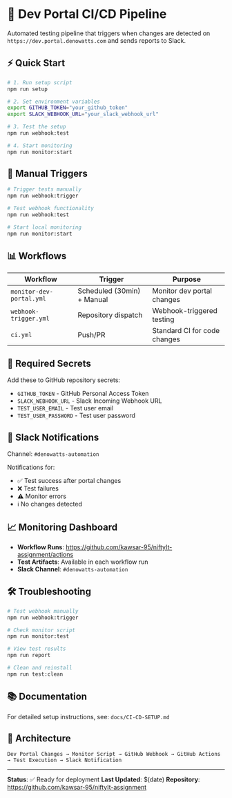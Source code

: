# 🚀 Dev Portal CI/CD Pipeline

Automated testing pipeline that triggers when changes are detected on `https://dev.portal.denowatts.com` and sends reports to Slack.

## ⚡ Quick Start

```bash
# 1. Run setup script
npm run setup

# 2. Set environment variables
export GITHUB_TOKEN="your_github_token"
export SLACK_WEBHOOK_URL="your_slack_webhook_url"

# 3. Test the setup
npm run webhook:test

# 4. Start monitoring
npm run monitor:start
```

## 🔧 Manual Triggers

```bash
# Trigger tests manually
npm run webhook:trigger

# Test webhook functionality
npm run webhook:test

# Start local monitoring
npm run monitor:start
```

## 📊 Workflows

| Workflow | Trigger | Purpose |
|----------|---------|---------|
| `monitor-dev-portal.yml` | Scheduled (30min) + Manual | Monitor dev portal changes |
| `webhook-trigger.yml` | Repository dispatch | Webhook-triggered testing |
| `ci.yml` | Push/PR | Standard CI for code changes |

## 🔐 Required Secrets

Add these to GitHub repository secrets:

- `GITHUB_TOKEN` - GitHub Personal Access Token
- `SLACK_WEBHOOK_URL` - Slack Incoming Webhook URL
- `TEST_USER_EMAIL` - Test user email
- `TEST_USER_PASSWORD` - Test user password

## 📱 Slack Notifications

Channel: `#denowatts-automation`

Notifications for:
- ✅ Test success after portal changes
- ❌ Test failures
- ⚠️ Monitor errors
- ℹ️ No changes detected

## 📈 Monitoring Dashboard

- **Workflow Runs**: https://github.com/kawsar-95/niftyIt-assignment/actions
- **Test Artifacts**: Available in each workflow run
- **Slack Channel**: `#denowatts-automation`

## 🛠️ Troubleshooting

```bash
# Test webhook manually
npm run webhook:trigger

# Check monitor script
npm run monitor:test

# View test results
npm run report

# Clean and reinstall
npm run test:clean
```

## 📚 Documentation

For detailed setup instructions, see: `docs/CI-CD-SETUP.md`

## 🎯 Architecture

```
Dev Portal Changes → Monitor Script → GitHub Webhook → GitHub Actions → Test Execution → Slack Notification
```

---

**Status**: ✅ Ready for deployment
**Last Updated**: $(date)
**Repository**: https://github.com/kawsar-95/niftyIt-assignment
